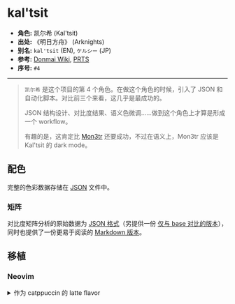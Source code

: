 # kal'tsit

- **角色:** 凯尔希 (Kal'tsit)
- **出处:** 《明日方舟》 (Arknights)
- **别名:** `kal'tsit` (EN), `ケルシー` (JP)
- **参考:** [Donmai Wiki](<https://donmai.moe/wiki_pages/kal'tsit_(arknights)>), [PRTS](https://prts.wiki/w/%E5%87%AF%E5%B0%94%E5%B8%8C)
- **序号:** `#4`

---

> `凯尔希` 是这个项目的第 4 个角色。在做这个角色的时候，引入了 JSON 和自动化脚本。对比前三个来看，这几乎是最成功的。
> 
> JSON 结构设计、对比度结果、语义色微调……做到这个角色上才算是形成一个 workflow。
>
> 有趣的是，这肯定比 [Mon3tr](..\mon3tr_(arknights)\README.md) 还要成功，不过在语义上，Mon3tr 应该是 Kal'tsit 的 dark mode。

## 配色

完整的色彩数据存储在 [JSON](kal'tsit.json) 文件中。

### 矩阵

对比度矩阵分析的原始数据为 [JSON 格式](kal'tsit-contrast.json)（另提供一份 [仅与 base 对比的版本](kal'tsit-base-contrast.json)），同时也提供了一份更易于阅读的 [Markdown 版本](kal'tsit-contrast.md)。

## 移植

### Neovim

<details>
	<summary>作为 catppuccin 的 latte flavor</summary>

```lua
latte = {
-- kal'tsit

    rosewater = "#B58F8F",
    flamingo = "#C28483",
    pink = "#C180A9",
    mauve = "#AA84DA",
    red = "#D35B5B",
    maroon = "#B24444",
    peach = "#C38E66",
    yellow = "#9C9E2F",
    green = "#77A05E",
    teal = "#4AA99E",
    sky = "#5D9DB8",
    sapphire = "#359FBD",
    blue = "#4F83E3",
    lavender = "#8D91E5",

    text = "#4C4B50",
    subtext0 = "#6C6B6C",
    subtext1 = "#5C5B5E",

    base = "#F5F4E5",
    mantle = "#ECECDF",
    crust = "#E2E3D8",
    surface0 = "#D2D3CA",
    surface1 = "#C2C3BC",
    surface2 = "#B2B3AE",
    overlay0 = "#A2A3A0",
    overlay1 = "#929291",
    overlay2 = "#828283",
},
```

</details>
